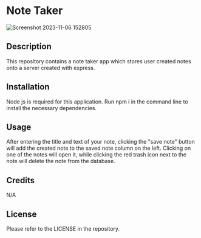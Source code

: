 # Note Taker
![Screenshot 2023-11-06 152805](https://github.com/ThirstyWombat/Note-Taker/assets/122827259/74796228-72f7-4b6a-8636-06af10cd7ab3)

## Description

This repository contains a note taker app which stores user created notes onto a server created with express.

## Installation

Node js is required for this application. Run npm i in the command line to install the necessary dependencies.

## Usage

After entering the title and text of your note, clicking the "save note" button will add the created note to the saved note column on the left. Clicking on one of the notes will open it, while clicking the red trash icon next to the note will delete the note from the database.

## Credits

N/A

## License

Please refer to the LICENSE in the repository.
